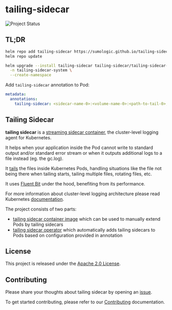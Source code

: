 # tailing-sidecar

![Project Status](https://img.shields.io/badge/status-alpha-important?style=for-the-badge)

## TL;DR

```sh
helm repo add tailing-sidecar https://sumologic.github.io/tailing-sidecar
helm repo update
```

```sh
helm upgrade --install tailing-sidecar tailing-sidecar/tailing-sidecar-operator \
  -n tailing-sidecar-system \
  --create-namespace
```

Add `tailing-sidecar` annotation to Pod:

```yaml
metadata:
  annotations:
    tailing-sidecar: <sidecar-name-0>:<volume-name-0>:<path-to-tail-0>;<sidecar-name-1>:<volume-name-1>:<path-to-tail-1>
```

## Tailing Sidecar

**tailing sidecar** is a [streaming sidecar container](https://kubernetes.io/docs/concepts/cluster-administration/logging/#streaming-sidecar-container),
the cluster-level logging agent for Kubernetes.

It helps when your application inside the Pod cannot write to standard output and/or standard error stream
or when it outputs additional logs to a file instead (eg. the gc.log).

It [tails](https://en.wikipedia.org/wiki/Tail_(Unix)) the files inside Kubernetes Pods,
handling situations like the file not being there when tailing starts, tailing multiple files, rotating files, etc.

It uses [Fluent Bit](https://fluentbit.io/) under the hood, benefiting from its performance.

For more information about cluster-level logging architecture please read Kubernetes
[documentation](https://kubernetes.io/docs/concepts/cluster-administration/logging/#cluster-level-logging-architectures).

The project consists of two parts:

- [tailing sidecar container image](sidecar/) which can be used to manually extend Pods by tailing sidecars
- [tailing sidecar operator](operator/) which automatically adds tailing sidecars to Pods based on configuration
  provided in annotation

## License

This project is released under the [Apache 2.0 License](LICENSE).

## Contributing

Please share your thoughts about tailing sidecar by opening an [issue](https://github.com/SumoLogic/tailing-sidecar/issues/new).

To get started contributing, please refer to our [Contributing](CONTRIBUTING.md) documentation.
